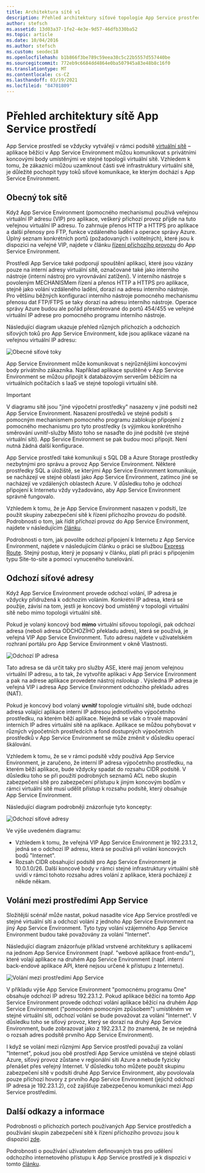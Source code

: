 ```yaml
---
title: Architektura sítě v1
description: Přehled architektury síťové topologie App Service prostředí. Tento dokument je k dispozici pouze pro zákazníky, kteří používají starší pomocného uživatele v1.
author: stefsch
ms.assetid: 13d03a37-1fe2-4e3e-9d57-46dfb330ba52
ms.topic: article
ms.date: 10/04/2016
ms.author: stefsch
ms.custom: seodec18
ms.openlocfilehash: b1b866f3be789c59eea38c5c22b5557d557440be
ms.sourcegitcommit: 772eb9c6684dd4864e0ba507945a83e48b8c16f0
ms.translationtype: MT
ms.contentlocale: cs-CZ
ms.lasthandoff: 03/19/2021
ms.locfileid: "84701809"
---
```

# <a name="network-architecture-overview-of-app-service-environments"></a>Přehled architektury sítě App Service prostředí
App Service prostředí se vždycky vytvářejí v rámci podsítě [virtuální sítě][virtualnetwork] – aplikace běžící v App Service Environment můžou komunikovat s privátními koncovými body umístěnými ve stejné topologii virtuální sítě.  Vzhledem k tomu, že zákazníci můžou uzamknout části své infrastruktury virtuální sítě, je důležité pochopit typy toků síťové komunikace, ke kterým dochází s App Service Environment.

## <a name="general-network-flow"></a>Obecný tok sítě
Když App Service Environment (pomocného mechanismu) používá veřejnou virtuální IP adresu (VIP) pro aplikace, veškerý příchozí provoz přijde na tuto veřejnou virtuální IP adresu.  To zahrnuje přenos HTTP a HTTPS pro aplikace a další přenosy pro FTP, funkce vzdáleného ladění a operace správy Azure.  Úplný seznam konkrétních portů (požadovaných i volitelných), které jsou k dispozici na veřejné VIP, najdete v článku [řízení příchozího provozu][controllinginboundtraffic] do App Service Environment. 

Prostředí App Service také podporují spouštění aplikací, které jsou vázány pouze na interní adresy virtuální sítě, označované také jako interního nástroje (interní nástroj pro vyrovnávání zatížení).  V interního nástroje s povoleným MECHANISMem řízení a přenos HTTP a HTTPS pro aplikace, stejně jako volání vzdáleného ladění, dorazí na adresu interního nástroje.  Pro většinu běžných konfigurací interního nástroje pomocného mechanismu přenosu dat FTP/FTPS se taky dorazí na adresu interního nástroje.  Operace správy Azure budou ale pořád přesměrované do portů 454/455 ve veřejné virtuální IP adrese pro pomocného programu interního nástroje.

Následující diagram ukazuje přehled různých příchozích a odchozích síťových toků pro App Service Environment, kde jsou aplikace vázané na veřejnou virtuální IP adresu:

![Obecné síťové toky][GeneralNetworkFlows]

App Service Environment může komunikovat s nejrůznějšími koncovými body privátního zákazníka.  Například aplikace spuštěné v App Service Environment se můžou připojit k databázovým serverům běžícím na virtuálních počítačích s IaaS ve stejné topologii virtuální sítě.

> [!IMPORTANT]
> V diagramu sítě jsou "jiné výpočetní prostředky" nasazeny v jiné podsíti než App Service Environment. Nasazení prostředků ve stejné podsíti s pomocným mechanismem pomocného programu zablokuje připojení z pomocného mechanismu pro tyto prostředky (s výjimkou konkrétního směrování uvnitř-služby Místo toho se nasaďte do jiné podsítě (ve stejné virtuální síti). App Service Environment se pak budou moci připojit. Není nutná žádná další konfigurace.
> 
> 

App Service prostředí také komunikují s SQL DB a Azure Storage prostředky nezbytnými pro správu a provoz App Service Environment.  Některé prostředky SQL a úložiště, se kterými App Service Environment komunikuje, se nacházejí ve stejné oblasti jako App Service Environment, zatímco jiné se nacházejí ve vzdálených oblastech Azure.  V důsledku toho je odchozí připojení k Internetu vždy vyžadováno, aby App Service Environment správně fungovalo. 

Vzhledem k tomu, že je App Service Environment nasazen v podsíti, lze použít skupiny zabezpečení sítě k řízení příchozího provozu do podsítě.  Podrobnosti o tom, jak řídit příchozí provoz do App Service Environment, najdete v následujícím [článku][controllinginboundtraffic].

Podrobnosti o tom, jak povolíte odchozí připojení k Internetu z App Service Environment, najdete v následujícím článku o práci se službou [Express Route][ExpressRoute].  Stejný postup, který je popsaný v článku, platí při práci s připojením typu Site-to-site a pomocí vynuceného tunelování.

## <a name="outbound-network-addresses"></a>Odchozí síťové adresy
Když App Service Environment provede odchozí volání, IP adresa je vždycky přidružená k odchozím voláním.  Konkrétní IP adresa, která se použije, závisí na tom, jestli je koncový bod umístěný v topologii virtuální sítě nebo mimo topologii virtuální sítě.

Pokud je volaný koncový bod **mimo** virtuální síťovou topologii, pak odchozí adresa (neboli adresa ODCHOZÍHO překladu adres), která se používá, je veřejná VIP App Service Environment.  Tuto adresu najdete v uživatelském rozhraní portálu pro App Service Environment v okně Vlastnosti.

![Odchozí IP adresa][OutboundIPAddress]

Tato adresa se dá určit taky pro služby ASE, které mají jenom veřejnou virtuální IP adresu, a to tak, že vytvoříte aplikaci v App Service Environment a pak na adrese aplikace provedete nástroj *nslookup* . Výsledná IP adresa je veřejná VIP i adresa App Service Environment odchozího překladu adres (NAT).

Pokud je koncový bod volaný **uvnitř** topologie virtuální sítě, bude odchozí adresa volající aplikace interní IP adresou jednotlivého výpočetního prostředku, na kterém běží aplikace.  Nejedná se však o trvalé mapování interních IP adres virtuální sítě na aplikace.  Aplikace se můžou pohybovat v různých výpočetních prostředcích a fond dostupných výpočetních prostředků v App Service Environment se může změnit v důsledku operací škálování.

Vzhledem k tomu, že se v rámci podsítě vždy používá App Service Environment, je zaručeno, že interní IP adresa výpočetního prostředku, na kterém běží aplikace, bude vždycky spadat do rozsahu CIDR podsítě.  V důsledku toho se při použití podrobných seznamů ACL nebo skupin zabezpečení sítě pro zabezpečení přístupu k jiným koncovým bodům v rámci virtuální sítě musí udělit přístup k rozsahu podsítě, který obsahuje App Service Environment.

Následující diagram podrobněji znázorňuje tyto koncepty:

![Odchozí síťové adresy][OutboundNetworkAddresses]

Ve výše uvedeném diagramu:

* Vzhledem k tomu, že veřejná VIP App Service Environment je 192.23.1.2, jedná se o odchozí IP adresu, která se používá při volání koncových bodů "Internet".
* Rozsah CIDR obsahující podsítě pro App Service Environment je 10.0.1.0/26.  Další koncové body v rámci stejné infrastruktury virtuální sítě uvidí v rámci tohoto rozsahu adres volání z aplikace, která pocházejí z někde někam.

## <a name="calls-between-app-service-environments"></a>Volání mezi prostředími App Service
Složitější scénář může nastat, pokud nasadíte více App Service prostředí ve stejné virtuální síti a odchozí volání z jednoho App Service Environment na jiný App Service Environment.  Tyto typy volání vzájemného App Service Environment budou také považovány za volání "Internet".

Následující diagram znázorňuje příklad vrstvené architektury s aplikacemi na jednom App Service Environment (např. "webové aplikace front-endu"), které volají aplikace na druhém App Service Environment (např. interní back-endové aplikace API, které nejsou určené k přístupu z Internetu). 

![Volání mezi prostředími App Service][CallsBetweenAppServiceEnvironments] 

V příkladu výše App Service Environment "pomocnému programu One" obsahuje odchozí IP adresu 192.23.1.2.  Pokud aplikace běžící na tomto App Service Environment provede odchozí volání aplikace běžící na druhém App Service Environment ("pomocném pomocným způsobem") umístěném ve stejné virtuální síti, odchozí volání se bude považovat za volání "Internet".  V důsledku toho se síťový provoz, který se dorazí na druhý App Service Environment, bude zobrazovat jako z 192.23.1.2 (to znamená, že se nejedná o rozsah adres podsítě prvního App Service Environment).

I když se volání mezi různými App Service prostředí považují za volání "Internet", pokud jsou obě prostředí App Service umístěná ve stejné oblasti Azure, síťový provoz zůstane v regionální síti Azure a nebude fyzicky přenášet přes veřejný Internet.  V důsledku toho můžete použít skupinu zabezpečení sítě v podsíti druhé App Service Environment, aby povolovala pouze příchozí hovory z prvního App Service Environment (jejichž odchozí IP adresa je 192.23.1.2), což zajišťuje zabezpečenou komunikaci mezi App Service prostředími.

## <a name="additional-links-and-information"></a>Další odkazy a informace
Podrobnosti o příchozích portech používaných App Service prostředích a používání skupin zabezpečení sítě k řízení příchozího provozu jsou k dispozici [zde][controllinginboundtraffic].

Podrobnosti o používání uživatelem definovaných tras pro udělení odchozího internetového přístupu k App Service prostředí je k dispozici v tomto [článku][ExpressRoute]. 

<!-- LINKS -->
[virtualnetwork]: https://azure.microsoft.com/services/virtual-network/
[controllinginboundtraffic]:  app-service-app-service-environment-control-inbound-traffic.md
[ExpressRoute]:  app-service-app-service-environment-network-configuration-expressroute.md

<!-- IMAGES -->
[GeneralNetworkFlows]: ./media/app-service-app-service-environment-network-architecture-overview/NetworkOverview-1.png
[OutboundIPAddress]: ./media/app-service-app-service-environment-network-architecture-overview/OutboundIPAddress-1.png
[OutboundNetworkAddresses]: ./media/app-service-app-service-environment-network-architecture-overview/OutboundNetworkAddresses-1.png
[CallsBetweenAppServiceEnvironments]: ./media/app-service-app-service-environment-network-architecture-overview/CallsBetweenEnvironments-1.png

